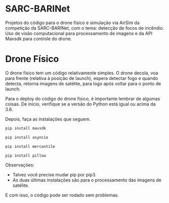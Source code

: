 # SARC-BARINet

Projetos do código para o drone físico e simulação via AirSim da competição da SARC-BARINet, com o tema: detecção de focos de incêndio. Uso de visão computacional para processamento de imagens e da API Mavsdk para controle do drone.

# Drone Físico

O drone físico tem um código relativamente simples. O drone decola, voa para frente (relativa à posição de launch), espera detectar fogo e quando detecta, retorna imagens de satélite, para logo após voltar para o ponto de launch.

Para o deploy do código do drone físico, é importante lembrar de algumas coisas. De ínício, verifique se a versão do Python está igual ou acima da 3.6.

Depois, faça as instalações que seguem.
```sh
pip install mavsdk
```
```sh
pip install asyncio
```
```sh
pip install mercantile
```
```sh
pip install pillow
```
Observações:
- Talvez você precise mudar pip por pip3.
- As duas últimas instalações são para o processamento das imagens de satélite.

E com isso, o código pode ser rodado sem problemas.
